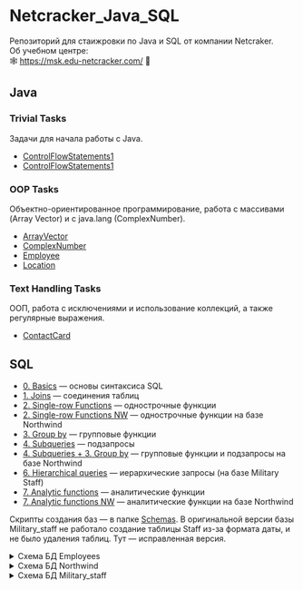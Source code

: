 # Netcracker_Java_SQL
Репозиторий для стаижровки по Java и SQL от компании Netcraker.  
Об учебном центре:  
🕸 https://msk.edu-netcracker.com/ 🥜

## Java

### Trivial Tasks
Задачи для начала работы с Java.  
- [ControlFlowStatements1](https://github.com/r-vvch/Netcracker_Java_SQL/tree/master/Java/0.%20Trivial%20Tasks/ControlFlowStatements1 "Перейти к расположению")
- [ControlFlowStatements1](https://github.com/r-vvch/Netcracker_Java_SQL/tree/master/Java/0.%20Trivial%20Tasks/ControlFlowStatements2 "Перейти к расположению")

### OOP Tasks
Объектно-ориентированное программирование, работа с массивами (Array Vector) и с java.lang (ComplexNumber).  
- [ArrayVector](https://github.com/r-vvch/Netcracker_Java_SQL/tree/master/Java/1.%20OOP%20Tasks/ArrayVector "Перейти к расположению")
- [ComplexNumber](https://github.com/r-vvch/Netcracker_Java_SQL/tree/master/Java/1.%20OOP%20Tasks/ComplexNumber "Перейти к расположению")
- [Employee](https://github.com/r-vvch/Netcracker_Java_SQL/tree/master/Java/1.%20OOP%20Tasks/Employee "Перейти к расположению")
- [Location](https://github.com/r-vvch/Netcracker_Java_SQL/tree/master/Java/1.%20OOP%20Tasks/Location "Перейти к расположению")

### Text Handling Tasks
ООП, работа с исключениями и использование коллекций, а также регулярные выражения.  
- [ContactCard](https://github.com/r-vvch/Netcracker_Java_SQL/tree/master/Java/2+.%20Text%20Handling%20Tasks/ContactCard "Перейти к расположению")

## SQL

- [0. Basics](https://github.com/r-vvch/Netcracker_Java_SQL/blob/master/SQL/0.%20Basics.sql "Перейти к расположению")  — основы синтаксиса SQL
- [1. Joins](https://github.com/r-vvch/Netcracker_Java_SQL/blob/master/SQL/1.%20Joins.sql "Перейти к расположению")  — соединения таблиц
- [2. Single-row Functions](https://github.com/r-vvch/Netcracker_Java_SQL/blob/master/SQL/2.%20Single-row%20Functions.sql "Перейти к расположению") — однострочные функции
- [2. Single-row Functions NW](https://github.com/r-vvch/Netcracker_Java_SQL/blob/master/SQL/2.%20Single-row%20Functions%20NW.sql "Перейти к расположению") — однострочные функции на базе Northwind
- [3. Group by](https://github.com/r-vvch/Netcracker_Java_SQL/blob/master/SQL/3.%20Group%20by.sql "Перейти к расположению") — групповые функции
- [4. Subqueries](https://github.com/r-vvch/Netcracker_Java_SQL/blob/master/SQL/4.%20Subqueries.sql "Перейти к расположению") — подзапросы
- [4. Subqueries + 3. Group by](https://github.com/r-vvch/Netcracker_Java_SQL/blob/master/SQL/4.%20Subqueries%20+%203.%20Group%20by.sql "Перейти к расположению") — групповые функции и подзапросы на базе Northwind
- [6. Hierarchical queries](https://github.com/r-vvch/Netcracker_Java_SQL/blob/master/SQL/6.%20Hierarchical%20queries.sql "Перейти к расположению") — иерархические запросы (на базе Military Staff)
- [7. Analytic functions](https://github.com/r-vvch/Netcracker_Java_SQL/blob/master/SQL/7.%20Analytic%20functions.sql "Перейти к расположению") — аналитические функции
- [7. Analytic functions NW](https://github.com/r-vvch/Netcracker_Java_SQL/blob/master/SQL/7.%20Analytic%20functions%20NW.sql "Перейти к расположению") — аналитические функции на базе Northwind

Скрипты создания баз — в папке [Schemas](https://github.com/r-vvch/Netcracker_Java_SQL/blob/master/SQL/Schemas).
В оригинальной версии базы Military_staff не работало создание таблицы Staff из-за формата даты, и не было удаления таблиц. Тут — исправленная версия.

<details>
  <summary>Схема БД Employees</summary>
  <img src="https://github.com/r-vvch/Netcracker_Java_SQL/blob/master/SQL/Schemas/EMPLOYEES.gif">
</details>
<details>
  <summary>Схема БД Northwind</summary>
  <img src="https://github.com/r-vvch/Netcracker_Java_SQL/blob/master/SQL/Schemas/NORTHWIND.gif">
</details>
<details>
  <summary>Схема БД Military_staff</summary>
  <img src="https://github.com/r-vvch/Netcracker_Java_SQL/blob/master/SQL/Schemas/MIL_STAFF.gif">
</details>

